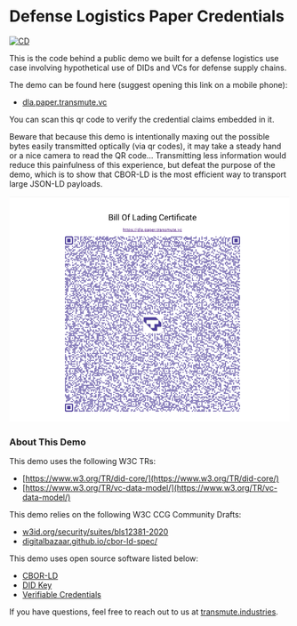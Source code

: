 # Defense Logistics Paper Credentials

[![CD](https://github.com/transmute-industries/dla.paper.transmute.vc/actions/workflows/cd.yml/badge.svg)](https://github.com/transmute-industries/dla.paper.transmute.vc/actions/workflows/cd.yml)

This is the code behind a public demo we built for a defense logistics use case involving hypothetical use of DIDs and VCs for defense supply chains.

The demo can be found here (suggest opening this link on a mobile phone):

- [dla.paper.transmute.vc](https://dla.paper.transmute.vc/)

You can scan this qr code to verify the credential claims embedded in it.

Beware that because this demo is intentionally maxing out the possible bytes easily transmitted optically (via qr codes), it may take a steady hand or a nice camera to read the QR code... Transmitting less information would reduce this painfulness of this experience, but defeat the purpose of the demo, which is to show that CBOR-LD is the most efficient way to transport large JSON-LD payloads.

<img src="./example.png" alt="qr code example" />

### About This Demo

This demo uses the following W3C TRs:

- [https://www.w3.org/TR/did-core/](https://www.w3.org/TR/did-core/)
- [https://www.w3.org/TR/vc-data-model/](https://www.w3.org/TR/vc-data-model/)

This demo relies on the following W3C CCG Community Drafts:

- [w3id.org/security/suites/bls12381-2020](https://w3id.org/security/suites/bls12381-2020)
- [digitalbazaar.github.io/cbor-ld-spec/](https://digitalbazaar.github.io/cbor-ld-spec/)

This demo uses open source software listed below:

- [CBOR-LD](https://github.com/digitalbazaar/cborld)
- [DID Key](https://github.com/transmute-industries/did-key.js)
- [Verifiable Credentials](https://github.com/transmute-industries/verifiable-data/tree/main/packages/vc.js)

If you have questions, feel free to reach out to us at [transmute.industries](https://transmute.industries).
